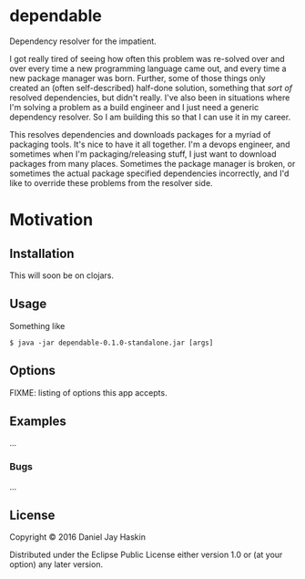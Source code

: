 # dependable
Dependency resolver for the impatient.

I got really tired of seeing how often this problem was re-solved over and over
every time a new programming language came out, and every time a new package
manager was born. Further, some of those things only created an (often
self-described) half-done solution, something that *sort of* resolved
dependencies, but didn't really. I've also been in situations where I'm solving
a problem as a build engineer and I just need a generic dependency resolver.
So I am building this so that I can use it in my career.

This resolves dependencies and downloads packages for a myriad of packaging
tools. It's nice to have it all together. I'm a devops engineer, and sometimes
when I'm packaging/releasing stuff, I just want to download packages from many
places. Sometimes the package manager is broken, or sometimes the actual
package specified dependencies incorrectly, and I'd like to override these
problems from the resolver side.

# Motivation

## Installation

This will soon be on clojars.

## Usage

Something like

    $ java -jar dependable-0.1.0-standalone.jar [args]

## Options

FIXME: listing of options this app accepts.

## Examples

...

### Bugs

...

## License

Copyright © 2016 Daniel Jay Haskin

Distributed under the Eclipse Public License either version 1.0 or (at
your option) any later version.
